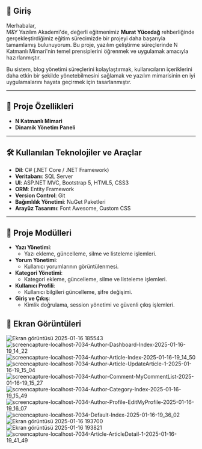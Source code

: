 ## 📜 Giriş

Merhabalar,  
M&Y Yazılım Akademi'de, değerli eğitmenimiz **Murat Yücedağ** rehberliğinde gerçekleştirdiğimiz eğitim sürecimizde bir projeyi daha başarıyla tamamlamış bulunuyorum. Bu proje, yazılım geliştirme süreçlerinde N Katmanlı Mimari'nin temel prensiplerini öğrenmek ve uygulamak amacıyla hazırlanmıştır.

Bu sistem, blog yönetimi süreçlerini kolaylaştırmak, kullanıcıların içeriklerini daha etkin bir şekilde yönetebilmesini sağlamak ve yazılım mimarisinin en iyi uygulamalarını hayata geçirmek için tasarlanmıştır.

---

## 🚀 Proje Özellikleri

- **N Katmanlı Mimari**
- **Dinamik Yönetim Paneli**

---

## 🛠️ Kullanılan Teknolojiler ve Araçlar

- **Dil**: C# (.NET Core / .NET Framework)
- **Veritabanı**: SQL Server
- **UI**: ASP.NET MVC, Bootstrap 5, HTML5, CSS3
- **ORM**: Entity Framework
- **Version Control**: Git
- **Bağımlılık Yönetimi**: NuGet Paketleri
- **Arayüz Tasarımı**: Font Awesome, Custom CSS

---


## 📑 Proje Modülleri

- **Yazı Yönetimi**: 
  - Yazı ekleme, güncelleme, silme ve listeleme işlemleri.  
- **Yorum Yönetimi**: 
  - Kullanıcı yorumlarının görüntülenmesi.  
- **Kategori Yönetimi**: 
  - Kategori ekleme, güncelleme, silme ve listeleme işlemleri.  
- **Kullanıcı Profili**: 
  - Kullanıcı bilgileri güncelleme, şifre değişimi.  
- **Giriş ve Çıkış**: 
  - Kimlik doğrulama, session yönetimi ve güvenli çıkış işlemleri.  


## 📸 Ekran Görüntüleri
![Ekran görüntüsü 2025-01-16 185543](https://github.com/user-attachments/assets/e2e0301e-515c-4e9c-9f54-a053900371a8)
![screencapture-localhost-7034-Author-Dashboard-Index-2025-01-16-19_14_22](https://github.com/user-attachments/assets/bd7398ab-5780-47a1-bc40-45bea0e96bca)
![screencapture-localhost-7034-Author-Article-Index-2025-01-16-19_14_50](https://github.com/user-attachments/assets/8fbeb818-6221-4fbb-a48f-4deedb09084f)
![screencapture-localhost-7034-Author-Article-UpdateArticle-1-2025-01-16-19_15_04](https://github.com/user-attachments/assets/59ab37fe-525c-4eb5-9a34-519f48eee6f9)
![screencapture-localhost-7034-Author-Comment-MyCommentList-2025-01-16-19_15_27](https://github.com/user-attachments/assets/c7a7cc52-a2fa-4500-bb13-fc0ab9ff3966)
![screencapture-localhost-7034-Author-Category-Index-2025-01-16-19_15_49](https://github.com/user-attachments/assets/fcefc022-bcd7-49c0-9978-8069d1b21813)
![screencapture-localhost-7034-Author-Profile-EditMyProfile-2025-01-16-19_16_07](https://github.com/user-attachments/assets/521c98e1-b611-4b64-ba73-748d31ef38a9)
![screencapture-localhost-7034-Default-Index-2025-01-16-19_36_02](https://github.com/user-attachments/assets/24343572-191b-4d86-aa2d-421153e6e04a)
![Ekran görüntüsü 2025-01-16 193700](https://github.com/user-attachments/assets/3a819150-93de-4d47-bf70-70c825b13e9d)
![Ekran görüntüsü 2025-01-16 193821](https://github.com/user-attachments/assets/640a9850-5e1d-4538-ade3-664aa1e77814)
![screencapture-localhost-7034-Article-ArticleDetail-1-2025-01-16-19_41_49](https://github.com/user-attachments/assets/39b3438a-e523-4452-94dc-027fe94e95c0)
